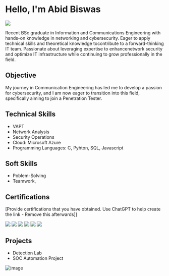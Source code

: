 # Hello, I'm Abid Biswas
<a href="https://linkedin.com"><img src="https://img.shields.io/badge/-LinkedIn-0072b1?&style=for-the-badge&logo=linkedin&logoColor=white" /></a>

Recent BSc graduate in Information and Communications Engineering with hands-on knowledge in networking and cybersecurity. Eager to apply technical skills and theoretical knowledge tocontribute to a forward-thinking IT team. Passionate about leveraging expertise to enhancenetwork security and optimize IT infrastructure while continuing to grow professionally in the field.

## Objective
My journey in Communication Engineering has led me to develop a passion for cybersecurity, and I am now eager to transition into this field, specifically aiming to join a Penetration Tester.

## Technical Skills
- VAPT
- Network Analysis
- Security Operations
- Cloud: Microsoft Azure
- Programming Languages: C, Pyhton, SQL, Javascript

## Soft Skills
- Poblem-Solving
- Teamwork,


## Certifications
[Provide certifications that you have obtained. Use ChatGPT to help create the link - Remove this afterwards]]
<div>
<img src="https://img.shields.io/badge/-Security%2B-FF0000?&style=for-the-badge&logo=CompTIA&logoColor=white" />
<img src="https://img.shields.io/badge/-Network%2B-007ACC?&style=for-the-badge&logo=CompTIA&logoColor=white" />
<img src="https://img.shields.io/badge/-A%2B-4D4D4D?&style=for-the-badge&logo=CompTIA&logoColor=white" />
<img src="https://img.shields.io/badge/-CDSA-006400?&style=for-the-badge&logoColor=white" />
<img src="https://img.shields.io/badge/-CCD-000080?&style=for-the-badge&logoColor=white" />
<img src="https://img.shields.io/badge/Google%20Cybersecurity%20Professional%20Certificate-4285F4?style=for-the-badge&logo=Google&logoColor=white&labelColor=EA4335&color=FBBC05&link=https://grow.google/certificates/cybersecurity/" />




<div data-iframe-width="150" data-iframe-height="270" data-share-badge-id="b9980698-dd18-4edc-840c-4db540784b0e" data-share-badge-host="https://www.credly.com"></div>
<script type="text/javascript" async src="//cdn.credly.com/assets/utilities/embed.js"></script>







</div>

## Projects
- Detection Lab
- SOC Automation Project






![image](https://github.com/user-attachments/assets/251acccf-d42f-4a2a-935a-6e16b2271a41)

